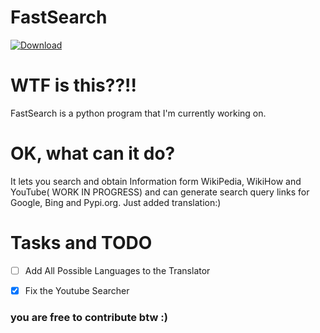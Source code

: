 # FastSearch 

[![Download](https://img.shields.io/badge/Download-blue)](https://github.com/45i/FastSearch/archive/refs/tags/v1.0.zip)

# WTF is this??!! 
FastSearch is a python program that I'm currently working on.

# OK, what can it do?
It lets you search and obtain Information form WikiPedia, WikiHow and YouTube( WORK IN PROGRESS) and can generate search query links for Google, Bing and Pypi.org. Just added translation:)

# Tasks and TODO
- [ ] Add All Possible Languages to the Translator
- [X] Fix the Youtube Searcher


### you are free to contribute btw :)
